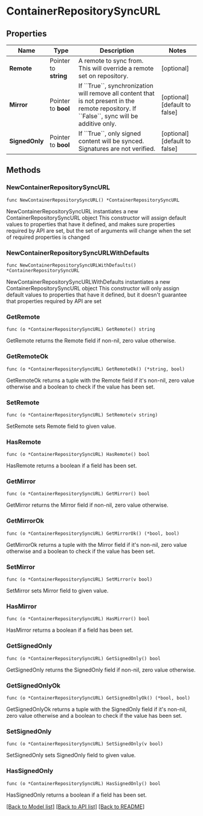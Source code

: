 # ContainerRepositorySyncURL

## Properties

Name | Type | Description | Notes
------------ | ------------- | ------------- | -------------
**Remote** | Pointer to **string** | A remote to sync from. This will override a remote set on repository. | [optional] 
**Mirror** | Pointer to **bool** | If &#x60;&#x60;True&#x60;&#x60;, synchronization will remove all content that is not present in the remote repository. If &#x60;&#x60;False&#x60;&#x60;, sync will be additive only. | [optional] [default to false]
**SignedOnly** | Pointer to **bool** | If &#x60;&#x60;True&#x60;&#x60;, only signed content will be synced. Signatures are not verified. | [optional] [default to false]

## Methods

### NewContainerRepositorySyncURL

`func NewContainerRepositorySyncURL() *ContainerRepositorySyncURL`

NewContainerRepositorySyncURL instantiates a new ContainerRepositorySyncURL object
This constructor will assign default values to properties that have it defined,
and makes sure properties required by API are set, but the set of arguments
will change when the set of required properties is changed

### NewContainerRepositorySyncURLWithDefaults

`func NewContainerRepositorySyncURLWithDefaults() *ContainerRepositorySyncURL`

NewContainerRepositorySyncURLWithDefaults instantiates a new ContainerRepositorySyncURL object
This constructor will only assign default values to properties that have it defined,
but it doesn't guarantee that properties required by API are set

### GetRemote

`func (o *ContainerRepositorySyncURL) GetRemote() string`

GetRemote returns the Remote field if non-nil, zero value otherwise.

### GetRemoteOk

`func (o *ContainerRepositorySyncURL) GetRemoteOk() (*string, bool)`

GetRemoteOk returns a tuple with the Remote field if it's non-nil, zero value otherwise
and a boolean to check if the value has been set.

### SetRemote

`func (o *ContainerRepositorySyncURL) SetRemote(v string)`

SetRemote sets Remote field to given value.

### HasRemote

`func (o *ContainerRepositorySyncURL) HasRemote() bool`

HasRemote returns a boolean if a field has been set.

### GetMirror

`func (o *ContainerRepositorySyncURL) GetMirror() bool`

GetMirror returns the Mirror field if non-nil, zero value otherwise.

### GetMirrorOk

`func (o *ContainerRepositorySyncURL) GetMirrorOk() (*bool, bool)`

GetMirrorOk returns a tuple with the Mirror field if it's non-nil, zero value otherwise
and a boolean to check if the value has been set.

### SetMirror

`func (o *ContainerRepositorySyncURL) SetMirror(v bool)`

SetMirror sets Mirror field to given value.

### HasMirror

`func (o *ContainerRepositorySyncURL) HasMirror() bool`

HasMirror returns a boolean if a field has been set.

### GetSignedOnly

`func (o *ContainerRepositorySyncURL) GetSignedOnly() bool`

GetSignedOnly returns the SignedOnly field if non-nil, zero value otherwise.

### GetSignedOnlyOk

`func (o *ContainerRepositorySyncURL) GetSignedOnlyOk() (*bool, bool)`

GetSignedOnlyOk returns a tuple with the SignedOnly field if it's non-nil, zero value otherwise
and a boolean to check if the value has been set.

### SetSignedOnly

`func (o *ContainerRepositorySyncURL) SetSignedOnly(v bool)`

SetSignedOnly sets SignedOnly field to given value.

### HasSignedOnly

`func (o *ContainerRepositorySyncURL) HasSignedOnly() bool`

HasSignedOnly returns a boolean if a field has been set.


[[Back to Model list]](../README.md#documentation-for-models) [[Back to API list]](../README.md#documentation-for-api-endpoints) [[Back to README]](../README.md)


